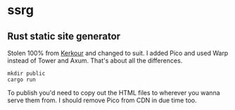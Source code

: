 # ssrg

## Rust static site generator

Stolen 100% from [Kerkour](https://kerkour.com/rust-static-site-generator) and changed to suit. I added Pico and used Warp instead of Tower and Axum. That's about all the differences.

```
mkdir public
cargo run
```

To publish you'd need to copy out the HTML files to wherever you wanna serve them from. I should remove Pico from CDN in due time too.
